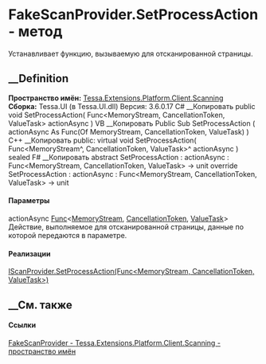 # FakeScanProvider.SetProcessAction - метод
Устанавливает функцию, вызываемую для отсканированной страницы.
## __Definition
 **Пространство имён:**
[Tessa.Extensions.Platform.Client.Scanning](N_Tessa_Extensions_Platform_Client_Scanning.htm)  
 **Сборка:** Tessa.UI (в Tessa.UI.dll) Версия: 3.6.0.17
C# __Копировать
     public void SetProcessAction(
    	Func<MemoryStream, CancellationToken, ValueTask> actionAsync
    )
VB __Копировать
     Public Sub SetProcessAction ( 
    	actionAsync As Func(Of MemoryStream, CancellationToken, ValueTask)
    )
C++ __Копировать
     public:
    virtual void SetProcessAction(
    	Func<MemoryStream^, CancellationToken, ValueTask>^ actionAsync
    ) sealed
F# __Копировать
     abstract SetProcessAction : 
            actionAsync : Func<MemoryStream, CancellationToken, ValueTask> -> unit 
    override SetProcessAction : 
            actionAsync : Func<MemoryStream, CancellationToken, ValueTask> -> unit 
#### Параметры
actionAsync
[Func](https://learn.microsoft.com/dotnet/api/system.func-3)<[MemoryStream](https://learn.microsoft.com/dotnet/api/system.io.memorystream),
[CancellationToken](https://learn.microsoft.com/dotnet/api/system.threading.cancellationtoken),
[ValueTask](https://learn.microsoft.com/dotnet/api/system.threading.tasks.valuetask)>
    Действие, выполняемое для отсканированной страницы, данные по которой передаются в параметре.
#### Реализации
[IScanProvider.SetProcessAction(Func<MemoryStream, CancellationToken,
ValueTask>)](M_Tessa_Extensions_Platform_Client_Scanning_IScanProvider_SetProcessAction.htm)  
##  __См. также
#### Ссылки
[FakeScanProvider -
](T_Tessa_Extensions_Platform_Client_Scanning_FakeScanProvider.htm)
[Tessa.Extensions.Platform.Client.Scanning - пространство
имён](N_Tessa_Extensions_Platform_Client_Scanning.htm)
